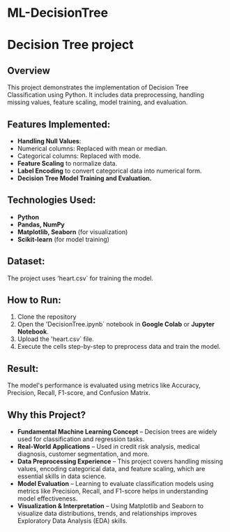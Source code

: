 # ML-DecisionTree
# Decision Tree project

## Overview
This project demonstrates the implementation of Decision Tree Classification using Python. It includes data preprocessing, handling missing values, feature scaling, model training, and evaluation.

## Features Implemented:
- **Handling Null Values**:
 - Numerical columns: Replaced with mean or median.
 - Categorical columns: Replaced with mode.
- **Feature Scaling** to normalize data.
- **Label Encoding** to convert categorical data into numerical form.
- **Decision Tree Model Training and Evaluation.**

## Technologies Used:
- **Python**
- **Pandas, NumPy**
- **Matplotlib, Seaborn** (for visualization)
- **Scikit-learn** (for model training)

## Dataset:
The project uses 'heart.csv` for training the model.

## How to Run:
1. Clone the repository
2. Open the 'DecisionTree.ipynb` notebook in **Google Colab** or **Jupyter Notebook**.
3. Upload the 'heart.csv` file.
4. Execute the cells step-by-step to preprocess data and train the model.

## Result:
The model's performance is evaluated using metrics like Accuracy, Precision, Recall, F1-score, and Confusion Matrix.

## Why this Project?
- **Fundamental Machine Learning Concept** – Decision trees are widely used for classification and regression tasks.
- **Real-World Applications** – Used in credit risk analysis, medical diagnosis, customer segmentation, and more.
- **Data Preprocessing Experience** – This project covers handling missing values, encoding categorical data, and feature scaling, which are essential skills in data science.
- **Model Evaluation** – Learning to evaluate classification models using metrics like Precision, Recall, and F1-score helps in understanding model effectiveness.
- **Visualization & Interpretation** – Using Matplotlib and Seaborn to visualize data distributions, trends, and relationships improves Exploratory Data Analysis (EDA) skills.


